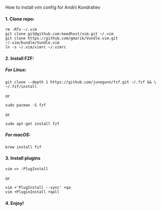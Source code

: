 How to install vim config for Andrii Kondratiev

#### 1. Clone repo:
```
rm -Rfv ~/.vim
git clone git@github.com:keedhost/vim.git ~/.vim
git clone https://github.com/gmarik/Vundle.vim.git ~/.vim/bundle/Vundle.vim
ln -s ~/.vim/vimrc ~/.vimrc
```

#### 2. Install FZF:
##### For Linux:
```
git clone --depth 1 https://github.com/junegunn/fzf.git ~/.fzf && \
~/.fzf/install
```
or
```
sudo pacman -S fzf
```
or
```
sudo apt-get install fzf
```
##### For macOS:
```
brew install fzf
```

#### 3. Install plugins 
```
vim => :PlugInstall
```
or
```
vim +'PlugInstall --sync' +qa
vim +PluginInstall +qall
```
#### 4. Enjoy!
